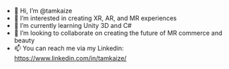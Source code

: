 - 👋 Hi, I’m @tamkaize
- 👀 I’m interested in creating XR, AR, and MR experiences
- 🌱 I’m currently learning Unity 3D and C#
- 💞️ I’m looking to collaborate on creating the future of MR commerce and beauty
- 📫 You can reach me via my Linkedin: https://www.linkedin.com/in/tamkaize/

<!---
tamkaize/tamkaize is a ✨ special ✨ repository because its `README.md` (this file) appears on your GitHub profile.
You can click the Preview link to take a look at your changes.
--->
